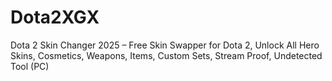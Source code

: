 # Dota2XGX
Dota 2 Skin Changer 2025 – Free Skin Swapper for Dota 2, Unlock All Hero Skins, Cosmetics, Weapons, Items, Custom Sets, Stream Proof, Undetected Tool (PC)

